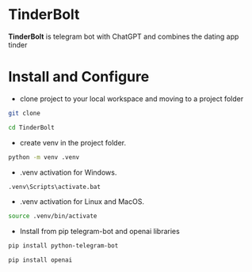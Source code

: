 # TinderBolt
**TinderBolt** is telegram bot with ChatGPT and combines the dating app tinder

# Install and Configure

- clone project to your local workspace and moving to a project folder    
```bash
git clone
``` 

```bash
cd TinderBolt
```

- create venv in the project folder.
```bash
python -m venv .venv
```

- .venv activation for Windows.
```bash
.venv\Scripts\activate.bat
```

- .venv activation for Linux and MacOS.
```bash
source .venv/bin/activate
```

- Install from pip telegram-bot and openai libraries
```bash
pip install python-telegram-bot
```
```bash
pip install openai
```